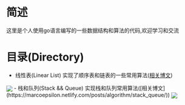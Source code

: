# 简述
这里是个人使用go语言编写的一些数据结构和算法的代码,欢迎学习和交流
# 目录(Directory)
- 线性表(Linear List)
实现了顺序表和链表的一些常用算法([相关博文](https://marcoepsilon.netlify.com/posts/algorithm/linear-list/))
<img align="center" src="https://img.shields.io/badge/status-updating-orange.svg"/>
- 栈和队列(Stack && Queue) 
实现栈和队列常用算法([相关博文](https://marcoepsilon.netlify.com/posts/algorithm/stack_queue/))
<img align="center" src="https://img.shields.io/badge/status-draft-yellow.svg"/>
